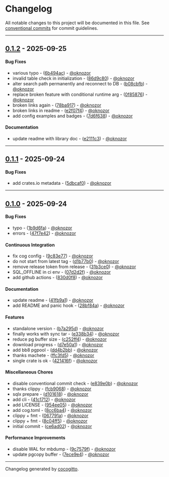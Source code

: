# Changelog
All notable changes to this project will be documented in this file. See [conventional commits](https://www.conventionalcommits.org/) for commit guidelines.

- - -
## [0.1.2](https://github.com/oknozor/musicbrainz-light/compare/7d6f638686327fe8c905070b562a767ceff34d3b..0.1.2) - 2025-09-25
#### Bug Fixes
- various typo - ([6b494ac](https://github.com/oknozor/musicbrainz-light/commit/6b494ac7e3f1a3e9c9f25b6adacab6213e6e3e15)) - [@oknozor](https://github.com/oknozor)
- invalid table check in initialization - ([86d9c80](https://github.com/oknozor/musicbrainz-light/commit/86d9c8092bd59444192c3a174ac78748d749344e)) - [@oknozor](https://github.com/oknozor)
- alter search path permanently and reconnect to DB - ([b08cbfb](https://github.com/oknozor/musicbrainz-light/commit/b08cbfbb42e2f4e124f9cea48684573a93b11db0)) - [@oknozor](https://github.com/oknozor)
- replace broken feature with conditional runtime arg - ([0f85876](https://github.com/oknozor/musicbrainz-light/commit/0f85876d665aa9da13e822f17c5a478667e7ab43)) - [@oknozor](https://github.com/oknozor)
- broken links again - ([78ba917](https://github.com/oknozor/musicbrainz-light/commit/78ba9176bae4d67982b51ba722e80d9bae1de2b4)) - [@oknozor](https://github.com/oknozor)
- broken links in readme - ([e2f07f4](https://github.com/oknozor/musicbrainz-light/commit/e2f07f46100e0682d2b874fea2c2b601ceabbfd5)) - [@oknozor](https://github.com/oknozor)
- add config examples and badges - ([7d6f638](https://github.com/oknozor/musicbrainz-light/commit/7d6f638686327fe8c905070b562a767ceff34d3b)) - [@oknozor](https://github.com/oknozor)
#### Documentation
- update readme with library doc - ([e2111c3](https://github.com/oknozor/musicbrainz-light/commit/e2111c323335d4541f9691bb01f59442baec7683)) - [@oknozor](https://github.com/oknozor)

- - -

## [0.1.1](https://github.com/oknozor/musicbrainz-light/compare/5dbcaf0e2cda635afa3d864c0c31e5f5e5c6c1b1..0.1.1) - 2025-09-24
#### Bug Fixes
- add crates.io metadata - ([5dbcaf0](https://github.com/oknozor/musicbrainz-light/commit/5dbcaf0e2cda635afa3d864c0c31e5f5e5c6c1b1)) - [@oknozor](https://github.com/oknozor)

- - -

## [0.1.0](https://github.com/oknozor/musicbrainz-light/compare/ce6ad024c3494666bfeb44994451dd75fe81a7fa..0.1.0) - 2025-09-24
#### Bug Fixes
- typo - ([1b9d6fa](https://github.com/oknozor/musicbrainz-light/commit/1b9d6fa6a5ba620b7bee62b77dcc91bce7170136)) - [@oknozor](https://github.com/oknozor)
- errors - ([47f7e42](https://github.com/oknozor/musicbrainz-light/commit/47f7e42aa1af3a03def4339cdbc8704947799e4b)) - [@oknozor](https://github.com/oknozor)
#### Continuous Integration
- fix cog config - ([9c83e77](https://github.com/oknozor/musicbrainz-light/commit/9c83e7775a306a35d1fee23761d23228931a86a8)) - [@oknozor](https://github.com/oknozor)
- do not start from latest tag - ([d1b77b0](https://github.com/oknozor/musicbrainz-light/commit/d1b77b0f93f8dca62177721a9fd86475a51cc02f)) - [@oknozor](https://github.com/oknozor)
- remove release token from release - ([31b3ce0](https://github.com/oknozor/musicbrainz-light/commit/31b3ce0bcf4b2b44545ade6e117a04cfabc9486f)) - [@oknozor](https://github.com/oknozor)
- SQL_OFFLINE in ci env - ([07d2d2f](https://github.com/oknozor/musicbrainz-light/commit/07d2d2fba00427e320e687a694c54609bf8bfd9c)) - [@oknozor](https://github.com/oknozor)
- add github actions - ([830d0f8](https://github.com/oknozor/musicbrainz-light/commit/830d0f8fa80967c0a6066fae451242892873f6f2)) - [@oknozor](https://github.com/oknozor)
#### Documentation
- update readme - ([41fb9a1](https://github.com/oknozor/musicbrainz-light/commit/41fb9a1958a4167ed5b61fe589f3517a0c53fc6d)) - [@oknozor](https://github.com/oknozor)
- add README and panic hook - ([28bf84a](https://github.com/oknozor/musicbrainz-light/commit/28bf84ab29ed0559f5fcb86af8893190cf38723d)) - [@oknozor](https://github.com/oknozor)
#### Features
- standalone version - ([b7a295d](https://github.com/oknozor/musicbrainz-light/commit/b7a295d2f9932ebc5478f397607028d4a6d63d12)) - [@oknozor](https://github.com/oknozor)
- finally works with sync tar - ([e338b34](https://github.com/oknozor/musicbrainz-light/commit/e338b342e3ddfd9307add15add7501c7bd02ae49)) - [@oknozor](https://github.com/oknozor)
- reduce pg buffer size - ([c252ff4](https://github.com/oknozor/musicbrainz-light/commit/c252ff446d010bcb8dc68d486fa5a758aef08289)) - [@oknozor](https://github.com/oknozor)
- download progress - ([d7e50a1](https://github.com/oknozor/musicbrainz-light/commit/d7e50a121365b2cacc5d5ee69aeb85846d19113c)) - [@oknozor](https://github.com/oknozor)
- add bb8 pgpool - ([dd4b2bb](https://github.com/oknozor/musicbrainz-light/commit/dd4b2bba6eba56b3234b9e734290cd5e68c66fe6)) - [@oknozor](https://github.com/oknozor)
- thanks machete - ([ffc3fd5](https://github.com/oknozor/musicbrainz-light/commit/ffc3fd5be707ece21640a52d564a663f34fdacb1)) - [@oknozor](https://github.com/oknozor)
- single crate is ok - ([421416f](https://github.com/oknozor/musicbrainz-light/commit/421416f5e636e78e455c728f9e992323d294dbd8)) - [@oknozor](https://github.com/oknozor)
#### Miscellaneous Chores
- disable conventional commit check - ([e839e0b](https://github.com/oknozor/musicbrainz-light/commit/e839e0b285536af9e23553c66ebc7df72d7aa0e6)) - [@oknozor](https://github.com/oknozor)
- thanks clippy - ([fcb9068](https://github.com/oknozor/musicbrainz-light/commit/fcb9068e4b033b3c6d388976bee356d3fff1cfae)) - [@oknozor](https://github.com/oknozor)
- sqlx prepare - ([d101618](https://github.com/oknozor/musicbrainz-light/commit/d10161807347cd0c34b1a625999377eae03a7f99)) - [@oknozor](https://github.com/oknozor)
- add cli - ([41c1712](https://github.com/oknozor/musicbrainz-light/commit/41c171201ceff8f3ce5e2893a8f2ba4f2c090646)) - [@oknozor](https://github.com/oknozor)
- add LICENSE - ([954ee05](https://github.com/oknozor/musicbrainz-light/commit/954ee052d224676876d4da660cd9d17ed06b5c20)) - [@oknozor](https://github.com/oknozor)
- add cog.toml - ([8cc6ba4](https://github.com/oknozor/musicbrainz-light/commit/8cc6ba4135a284d73965cf259e869f2048d25060)) - [@oknozor](https://github.com/oknozor)
- clippy + fmt - ([067791a](https://github.com/oknozor/musicbrainz-light/commit/067791aa9bdd2cadf95113664de4e3dda237d986)) - [@oknozor](https://github.com/oknozor)
- clippy + fmt - ([8c04ff5](https://github.com/oknozor/musicbrainz-light/commit/8c04ff53be7c13819cbb60a4c00ceee66f88b7d9)) - [@oknozor](https://github.com/oknozor)
- initial commit - ([ce6ad02](https://github.com/oknozor/musicbrainz-light/commit/ce6ad024c3494666bfeb44994451dd75fe81a7fa)) - [@oknozor](https://github.com/oknozor)
#### Performance Improvements
- disable WAL for mbdump - ([9c7579f](https://github.com/oknozor/musicbrainz-light/commit/9c7579f7396631817900f94d09110d870bc6c7e4)) - [@oknozor](https://github.com/oknozor)
- update pgcopy buffer - ([7ece9e4](https://github.com/oknozor/musicbrainz-light/commit/7ece9e480ca811814d82ac0a6368f078e7576f2c)) - [@oknozor](https://github.com/oknozor)

- - -

Changelog generated by [cocogitto](https://github.com/cocogitto/cocogitto).